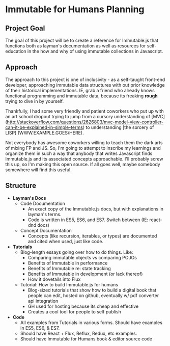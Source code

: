 # Immutable for Humans Planning

## Project Goal
The goal of this project will be to create a reference for Immutable.js that functions both as layman's documentation as well as resources for self-education in the how and why of using immutable collections in Javascript.

## Approach
The approach to this project is one of inclusivity - as a self-taught front-end developer, approaching immutable data structures with out prior knowledge of their historical implementations. IE, grab a friend who already knows functional programming and immutable data, because its freaking **rough** trying to dive in by yourself.

Thankfully, I had some very friendly and patient coworkers who put up with an art school dropout trying to jump from a cursory understanding of [MVC] (http://stackoverflow.com/questions/2626803/mvc-model-view-controller-can-it-be-explained-in-simple-terms) to understanding [the sorcery of LISP] (WWW.EXAMPLE.GOES/HERE). 

Not everybody has awesome coworkers willing to teach them the dark arts of mixing FP and JS. So, I'm going to attempt to inscribe my learnings and organize them in such a way that anybody that writes Javascript finds Immutable.js and its associated concepts approachable. I'll probably screw this up, so I'm making this open source. If all goes well, maybe somebody somewhere will find this useful.

## Structure
- **Layman's Docs**
  * Code Documentation
    * An exact copy of the Immutable.js docs, but with explanations in layman's terms.
    * Code is written in ES5, ES6, and ES7. Switch between (IE: react-dnd docs)
  * Concept Documentation
    * Concepts (like recursion, iterables, or types) are documented and cited when used, just like code.
- **Tutorials**
    * Blog-length essays going over how to do things. Like:
      * Comparing immutable objects vs comparing POJOs
      * Benefits of Immutable in performance
      * Benefits of Immutable re: state tracking
      * Benefits of Immutable in development (or lack thereof)
      * How it dovetails into Flux
    * Tutorial: How to build Immutable.js for humans
      * Blog-sized tutorials that show how to build a digital book that people can edit, hosted on github, eventually w/ pdf converter api integration
      * GH used for hosting because its cheap and effective
      * Creates a cool tool for people to self publish
- **Code**
  * All examples from Tutorials in various forms. Should have examples in ES5, ES6, & ES7. 
  * Should have React + Flux, Reflux, Redux, etc examples. 
  * Should have Immutable for Humans book & editor source code
